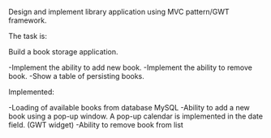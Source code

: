 Design and implement library application using MVC pattern/GWT framework.

The task is:

Build a book storage application.

-Implement the ability to add new book.
-Implement the ability to remove book.
-Show a table of persisting books.

Implemented:

-Loading of available books from database MySQL
-Ability to add a new book using a pop-up window. A pop-up calendar is implemented in the date field. (GWT widget)
-Ability to remove book from list
